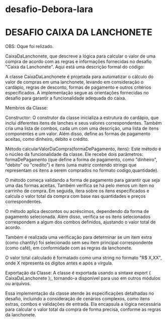 # desafio-Debora-Iara

# DESAFIO CAIXA DA LANCHONETE

OBS: Oque foi relizado.

CaixaDaLanchonete, que descreve a lógica para calcular o valor de uma compra de acordo com as regras e informações fornecidas no desafio "Caixa da Lanchonete". Aqui está uma descrição formal do código:

A classe CaixaDaLanchonete é projetada para automatizar o cálculo do valor de compras em uma lanchonete, levando em consideração o cardápio, regras de desconto, formas de pagamento e outros critérios especificados. A implementação segue as orientações fornecidas no desafio para garantir a funcionalidade adequada do caixa.

Membros da Classe:

Constructor: O construtor da classe inicializa a estrutura do cardápio, que inclui diferentes itens de lanches e seus valores correspondentes. Também cria uma lista de combos, cada um com uma descrição, uma lista de itens componentes e um valor. Além disso, define as formas de pagamento aceitas, como dinheiro, débito e crédito.

Método calcularValorDaCompra(formaDePagamento, itens): Este método é o núcleo da funcionalidade da classe. Ele recebe dois parâmetros: formaDePagamento (que define a forma de pagamento, como "dinheiro", "debito" ou "credito") e itens (uma matriz contendo strings que representam os itens a serem comprados no formato codigo,quantidade).

O método começa validando a forma de pagamento para garantir que seja uma das formas aceitas. Também verifica se há pelo menos um item no carrinho de compra. Em seguida, itera sobre os itens especificados e calcula o valor total da compra com base nas quantidades e preços correspondentes.

O método aplica descontos ou acréscimos, dependendo da forma de pagamento selecionada. Além disso, verifica se os itens selecionados correspondem a algum dos combos definidos, ajustando o valor total de acordo.

Também é realizada uma verificação para determinar se um item extra (como chantily) foi selecionado sem seu item principal correspondente (como café), em conformidade com as regras da lanchonete.

O valor total calculado é formatado como uma string no formato "R$ X,XX", onde X representa os dígitos antes e após a vírgula.

Exportação da Classe: A classe é exportada usando a sintaxe export { CaixaDaLanchonete };, tornando-a disponível para uso em outros módulos ou arquivos.

Essa implementação da classe atende às especificações detalhadas no desafio, incluindo a consideração de cenários complexos, como itens extras, combos e validações de entrada. Ela encapsula a lógica necessária para calcular o valor total da compra de forma precisa, conforme as regras da lanchonete.

